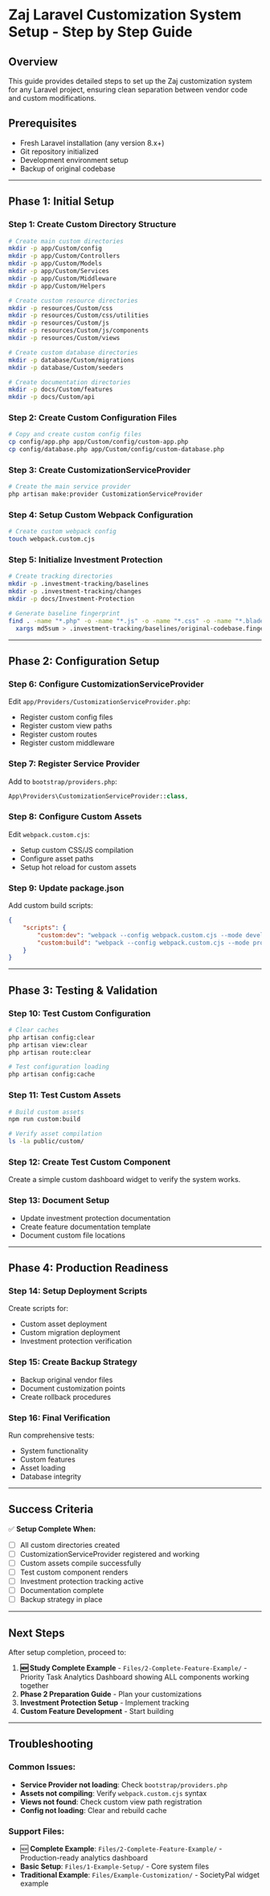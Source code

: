 # Zaj Laravel Customization System Setup - Step by Step Guide

## Overview

This guide provides detailed steps to set up the Zaj customization system for any Laravel project, ensuring clean separation between vendor code and custom modifications.

## Prerequisites

-   Fresh Laravel installation (any version 8.x+)
-   Git repository initialized
-   Development environment setup
-   Backup of original codebase

---

## Phase 1: Initial Setup

### Step 1: Create Custom Directory Structure

```bash
# Create main custom directories
mkdir -p app/Custom/config
mkdir -p app/Custom/Controllers
mkdir -p app/Custom/Models
mkdir -p app/Custom/Services
mkdir -p app/Custom/Middleware
mkdir -p app/Custom/Helpers

# Create custom resource directories
mkdir -p resources/Custom/css
mkdir -p resources/Custom/css/utilities
mkdir -p resources/Custom/js
mkdir -p resources/Custom/js/components
mkdir -p resources/Custom/views

# Create custom database directories
mkdir -p database/Custom/migrations
mkdir -p database/Custom/seeders

# Create documentation directories
mkdir -p docs/Custom/features
mkdir -p docs/Custom/api
```

### Step 2: Create Custom Configuration Files

```bash
# Copy and create custom config files
cp config/app.php app/Custom/config/custom-app.php
cp config/database.php app/Custom/config/custom-database.php
```

### Step 3: Create CustomizationServiceProvider

```bash
# Create the main service provider
php artisan make:provider CustomizationServiceProvider
```

### Step 4: Setup Custom Webpack Configuration

```bash
# Create custom webpack config
touch webpack.custom.cjs
```

### Step 5: Initialize Investment Protection

```bash
# Create tracking directories
mkdir -p .investment-tracking/baselines
mkdir -p .investment-tracking/changes
mkdir -p docs/Investment-Protection

# Generate baseline fingerprint
find . -name "*.php" -o -name "*.js" -o -name "*.css" -o -name "*.blade.php" | \
  xargs md5sum > .investment-tracking/baselines/original-codebase.fingerprint
```

---

## Phase 2: Configuration Setup

### Step 6: Configure CustomizationServiceProvider

Edit `app/Providers/CustomizationServiceProvider.php`:

-   Register custom config files
-   Register custom view paths
-   Register custom routes
-   Register custom middleware

### Step 7: Register Service Provider

Add to `bootstrap/providers.php`:

```php
App\Providers\CustomizationServiceProvider::class,
```

### Step 8: Configure Custom Assets

Edit `webpack.custom.cjs`:

-   Setup custom CSS/JS compilation
-   Configure asset paths
-   Setup hot reload for custom assets

### Step 9: Update package.json

Add custom build scripts:

```json
{
    "scripts": {
        "custom:dev": "webpack --config webpack.custom.cjs --mode development --watch",
        "custom:build": "webpack --config webpack.custom.cjs --mode production"
    }
}
```

---

## Phase 3: Testing & Validation

### Step 10: Test Custom Configuration

```bash
# Clear caches
php artisan config:clear
php artisan view:clear
php artisan route:clear

# Test configuration loading
php artisan config:cache
```

### Step 11: Test Custom Assets

```bash
# Build custom assets
npm run custom:build

# Verify asset compilation
ls -la public/custom/
```

### Step 12: Create Test Custom Component

Create a simple custom dashboard widget to verify the system works.

### Step 13: Document Setup

-   Update investment protection documentation
-   Create feature documentation template
-   Document custom file locations

---

## Phase 4: Production Readiness

### Step 14: Setup Deployment Scripts

Create scripts for:

-   Custom asset deployment
-   Custom migration deployment
-   Investment protection verification

### Step 15: Create Backup Strategy

-   Backup original vendor files
-   Document customization points
-   Create rollback procedures

### Step 16: Final Verification

Run comprehensive tests:

-   System functionality
-   Custom features
-   Asset loading
-   Database integrity

---

## Success Criteria

✅ **Setup Complete When:**

-   [ ] All custom directories created
-   [ ] CustomizationServiceProvider registered and working
-   [ ] Custom assets compile successfully
-   [ ] Test custom component renders
-   [ ] Investment protection tracking active
-   [ ] Documentation complete
-   [ ] Backup strategy in place

---

## Next Steps

After setup completion, proceed to:

1. **🆕 Study Complete Example** - `Files/2-Complete-Feature-Example/` - Priority Task Analytics Dashboard showing ALL components working together
2. **Phase 2 Preparation Guide** - Plan your customizations
3. **Investment Protection Setup** - Implement tracking
4. **Custom Feature Development** - Start building

---

## Troubleshooting

### Common Issues:

-   **Service Provider not loading**: Check `bootstrap/providers.php`
-   **Assets not compiling**: Verify `webpack.custom.cjs` syntax
-   **Views not found**: Check custom view path registration
-   **Config not loading**: Clear and rebuild cache

### Support Files:

-   🆕 **Complete Example**: `Files/2-Complete-Feature-Example/` - Production-ready analytics dashboard
-   **Basic Setup**: `Files/1-Example-Setup/` - Core system files
-   **Traditional Example**: `Files/Example-Customization/` - SocietyPal widget example
